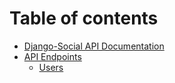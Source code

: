 # Table of contents

* [Django-Social API Documentation](README.md)
* [API Endpoints](api-endpoints/README.md)
  * [Users](api-endpoints/users.md)
